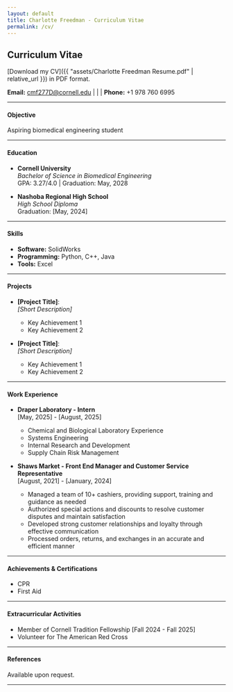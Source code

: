 ```yaml
---
layout: default
title: Charlotte Freedman - Curriculum Vitae
permalink: /cv/
---
```

## Curriculum Vitae

[Download my CV]({{ "assets/Charlotte Freedman Resume.pdf" | relative_url }}) in PDF format.


**Email:** [cmf277D@cornell.edu](mailto:cmf277@cornell.edu) | | | **Phone:** +1 978 760 6995

---

#### Objective
Aspiring biomedical engineering student

---

#### Education
- **Cornell University**  
  *Bachelor of Science in Biomedical Engineering*  
  GPA: 3.27/4.0 | Graduation: May, 2028

- **Nashoba Regional High School**  
  *High School Diploma*  
  Graduation: [May, 2024]

---

#### Skills
- **Software:** SolidWorks
- **Programming:** Python, C++, Java  
- **Tools:** Excel 

---

#### Projects
- **[Project Title]**:  
  *[Short Description]*  
  - Key Achievement 1  
  - Key Achievement 2  

- **[Project Title]**:  
  *[Short Description]*  
  - Key Achievement 1  
  - Key Achievement 2  

---

#### Work Experience
- **Draper Laboratory - Intern**  
  [May, 2025] - [August, 2025]  
  - Chemical and Biological Laboratory Experience
  - Systems Engineering
  - Internal Research and Development
  - Supply Chain Risk Management 

- **Shaws Market - Front End Manager and Customer Service Representative**  
  [August, 2021] - [January, 2024]  
  - Managed a team of 10+ cashiers, providing support, training and guidance as needed
  - Authorized special actions and discounts to resolve customer disputes and maintain satisfaction
  - Developed strong customer relationships and loyalty through effective communication
  - Processed orders, returns, and exchanges in an accurate and efficient manner 


---

#### Achievements & Certifications
- CPR
- First Aid

---

#### Extracurricular Activities
- Member of Cornell Tradition Fellowship [Fall 2024 - Fall 2025]  
- Volunteer for The American Red Cross  

---

#### References
Available upon request.

---
